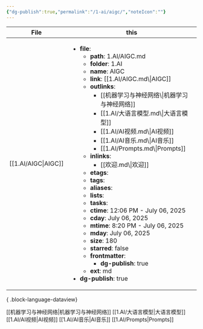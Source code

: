 ```yaml
---
{"dg-publish":true,"permalink":"/1-ai/aigc/","noteIcon":""}
---
```



| File                   | this                                                                                                                                                                                                                                                                                                                                                                                                                                                                                                                                                                                                                                                                                                                                                                                                                                                                                                                                                                                     |
| ---------------------- | ---------------------------------------------------------------------------------------------------------------------------------------------------------------------------------------------------------------------------------------------------------------------------------------------------------------------------------------------------------------------------------------------------------------------------------------------------------------------------------------------------------------------------------------------------------------------------------------------------------------------------------------------------------------------------------------------------------------------------------------------------------------------------------------------------------------------------------------------------------------------------------------------------------------------------------------------------------------------------------------- |
| [[1.AI/AIGC\|AIGC]] | <ul><li><b>file</b>: <ul><li><b>path</b>: 1.AI/AIGC.md</li><li><b>folder</b>: 1.AI</li><li><b>name</b>: AIGC</li><li><b>link</b>: [[1.AI/AIGC.md\\\|AIGC]]</li><li><b>outlinks</b>: <ul><li>[[机器学习与神经网络\\\\|机器学习与神经网络]]</li><li>[[1.AI/大语言模型.md\\\\|大语言模型]]</li><li>[[1.AI/AI视频.md\\\\|AI视频]]</li><li>[[1.AI/AI音乐.md\\\\|AI音乐]]</li><li>[[1.AI/Prompts.md\\\\|Prompts]]</li></ul></li><li><b>inlinks</b>: <ul><li>[[欢迎.md\\\\|欢迎]]</li></ul></li><li><b>etags</b>: <ul></ul></li><li><b>tags</b>: <ul></ul></li><li><b>aliases</b>: <ul></ul></li><li><b>lists</b>: <ul></ul></li><li><b>tasks</b>: <ul></ul></li><li><b>ctime</b>: 12:06 PM - July 06, 2025</li><li><b>cday</b>: July 06, 2025</li><li><b>mtime</b>: 8:20 PM - July 06, 2025</li><li><b>mday</b>: July 06, 2025</li><li><b>size</b>: 180</li><li><b>starred</b>: false</li><li><b>frontmatter</b>: <ul><li><b>dg-publish</b>: true</li></ul></li><li><b>ext</b>: md</li></ul></li><li><b>dg-publish</b>: true</li></ul> |

{ .block-language-dataview}

[[机器学习与神经网络\|机器学习与神经网络]]
[[1.AI/大语言模型\|大语言模型]]
[[1.AI/AI视频\|AI视频]]
[[1.AI/AI音乐\|AI音乐]]
[[1.AI/Prompts\|Prompts]]

